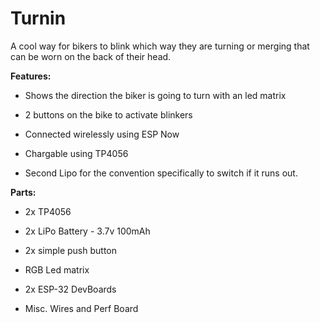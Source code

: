 # Turnin
A cool way for bikers to blink which way they are turning or merging that can be worn on the back of their head.

**Features:**

- Shows the direction the biker is going to turn with an led matrix

- 2 buttons on the bike to activate blinkers

- Connected wirelessly using ESP Now

- Chargable using TP4056

- Second Lipo for the convention specifically to switch if it runs out. 


**Parts:**

- 2x TP4056

- 2x LiPo Battery - 3.7v 100mAh

- 2x simple push button 

- RGB Led matrix

- 2x ESP-32 DevBoards

- Misc. Wires and Perf Board
